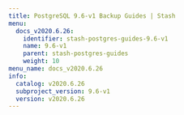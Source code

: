 ```yaml
---
title: PostgreSQL 9.6-v1 Backup Guides | Stash
menu:
  docs_v2020.6.26:
    identifier: stash-postgres-guides-9.6-v1
    name: 9.6-v1
    parent: stash-postgres-guides
    weight: 10
menu_name: docs_v2020.6.26
info:
  catalog: v2020.6.26
  subproject_version: 9.6-v1
  version: v2020.6.26
---
```


